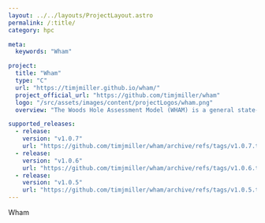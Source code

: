```yaml
---
layout: ../../layouts/ProjectLayout.astro
permalink: /:title/
category: hpc

meta:
  keywords: "Wham"

project:
  title: "Wham"
  type: "C"
  url: "https://timjmiller.github.io/wham/"
  project_official_url: "https://github.com/timjmiller/wham"
  logo: "/src/assets/images/content/projectLogos/wham.png"
  overview: "The Woods Hole Assessment Model (WHAM) is a general state-space age-structured stock assessment framework designed to include environmental effects on population processes. The state-space framework is attractive because it can estimate observation and process error, as well as naturally propagate random effect parameters in stock projections."

supported_releases:
  - release:
    version: "v1.0.7"
    url: "https://github.com/timjmiller/wham/archive/refs/tags/v1.0.7.tar.gz"
  - release:
    version: "v1.0.6"
    url: "https://github.com/timjmiller/wham/archive/refs/tags/v1.0.6.tar.gz"
  - release:
    version: "v1.0.5"
    url: "https://github.com/timjmiller/wham/archive/refs/tags/v1.0.5.tar.gz"
---
```


<p>Wham</p>
